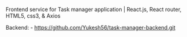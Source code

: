 Frontend service for Task manager application | React.js, React router, HTML5, css3, & Axios


Backend: - https://github.com/Yukesh56/task-manager-backend.git
